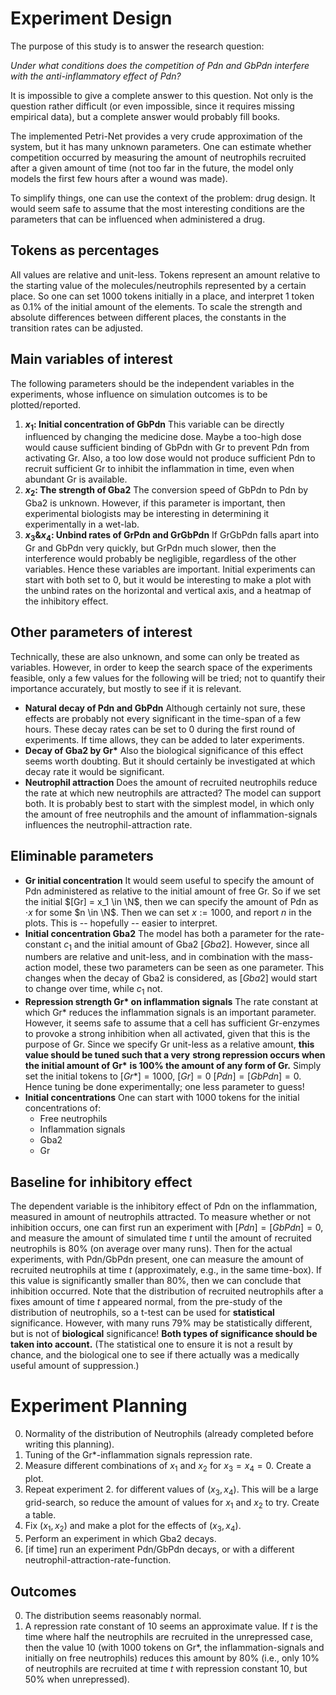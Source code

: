# Experiment Design

The purpose of this study is to answer the research question:

*Under what conditions does the competition of Pdn and GbPdn interfere with the anti-inflammatory effect of Pdn?*

It is impossible to give a complete answer to this question.
Not only is the question rather difficult
(or even impossible, since it requires missing empirical data),
but a complete answer would probably fill books.

The implemented Petri-Net provides a very crude approximation
of the system, but it has many unknown parameters.
One can estimate whether competition occurred by measuring
the amount of neutrophils recruited after a given amount of time
(not too far in the future, the model only models
the first few hours after a wound was made).

To simplify things, one can use the context of the problem: drug design.
It would seem safe to
assume that the most interesting conditions are the parameters
that can be influenced when administered a drug.

## Tokens as percentages
All values are relative and unit-less.
Tokens represent an amount relative to the starting
value of the molecules/neutrophils represented by a certain place.
So one can set 1000 tokens initially in a place,
and interpret 1 token as 0.1% of the initial amount
of the elements. 
To scale the strength and absolute differences
between different places,
the constants in the transition rates can be adjusted.


## Main variables of interest
The following parameters should be the independent
variables in the experiments, whose influence
on simulation outcomes is to be plotted/reported.
1. **$x_1$: Initial concentration of GbPdn**
    This variable can be directly influenced by changing
    the medicine dose. Maybe a too-high dose
    would cause sufficient binding of GbPdn with
    Gr to prevent Pdn from activating Gr.
    Also, a too low dose would not produce sufficient
    Pdn to recruit sufficient Gr to inhibit the
    inflammation in time, even when abundant Gr is available.
2. **$x_2$: The strength of Gba2**
    The conversion speed of GbPdn to Pdn by Gba2
    is unknown. However, if this parameter is important,
    then experimental biologists may be interesting
    in determining it experimentally in a wet-lab.
3. **$x_3 \& x_4$: Unbind rates of GrPdn and GrGbPdn**
    If GrGbPdn falls apart into Gr and GbPdn
    very quickly, but GrPdn much slower,
    then the interference would probably be negligible,
    regardless of the other variables.
    Hence these variables are important.
    Initial experiments can start with both set to 0,
    but it would be interesting to make a plot
    with the unbind rates on the horizontal and vertical axis,
    and a heatmap of the inhibitory effect.

## Other parameters of interest
Technically, these are also unknown, and some can
only be treated as variables.
However, in order to keep the search space
of the experiments feasible, only a few values
for the following will be tried;
not to quantify their importance accurately,
but mostly to see if it is relevant.

* **Natural decay of Pdn and GbPdn**
    Although certainly not sure, these effects
    are probably not every significant in the time-span of
    a few hours.
    These decay rates can be set to 0 during the first
    round of experiments. If time allows,
    they can be added to later experiments.
* **Decay of Gba2 by Gr\***
    Also the biological significance of this effect seems
    worth doubting. But it should certainly be investigated
    at which decay rate it would be significant.
* **Neutrophil attraction**
    Does the amount of recruited neutrophils reduce
    the rate at which new neutrophils are attracted?
    The model can support both.
    It is probably best to start with the simplest model,
    in which only the amount of free neutrophils
    and the amount of inflammation-signals influences
    the neutrophil-attraction rate.



## Eliminable parameters
* **Gr initial concentration**
    It would seem useful to specify the amount of Pdn
    administered as relative to the initial amount
    of free Gr.
    So if we set the initial $[Gr] = x_1 \in \N$,
    then we can specify the amount of Pdn as $\cdot x$
    for some $n \in \N$.
    Then we can set $x := 1000$, and report $n$ in the plots.
    This is -- hopefully -- easier to interpret.
* **Initial concentration Gba2**
    The model has both a parameter for the rate-constant $c_1$
    and the initial amount of Gba2 $[Gba2]$. 
    However, since all numbers are relative and unit-less,
    and in combination with the mass-action model,
    these two parameters can be seen as one parameter.
    This changes when the decay of Gba2 is considered,
    as $[Gba2]$ would start to change over time, while $c_1$ not.
* **Repression strength Gr\* on inflammation signals**
    The rate constant at which Gr* reduces the inflammation
    signals is an important parameter.
    However, it seems safe to assume that a cell has sufficient
    Gr-enzymes to provoke a strong inhibition when all activated,
    given that this is the purpose of Gr.
    Since we specify Gr unit-less as a relative amount,
    **this value should be tuned such that a very**
    **strong repression occurs when the initial amount of Gr\***
    **is 100% the amount of any form of Gr.**
    Simply set the initial tokens to $[Gr*] = 1000$, $[Gr] = 0$
    $[Pdn] = [GbPdn] = 0$.
    Hence tuning be done experimentally; 
    one less parameter to guess!
* **Initial concentrations**
    One can start with 1000 tokens
    for the initial concentrations of:
    * Free neutrophils
    * Inflammation signals
    * Gba2
    * Gr

## Baseline for inhibitory effect
The dependent variable is the inhibitory effect
of Pdn on the inflammation, measured in amount
of neutrophils attracted.
To measure whether or not inhibition occurs,
one can first run an experiment with $[Pdn] = [GbPdn] = 0$,
and measure the amount of simulated time $t$
until the amount of recruited neutrophils is 80%
(on average over many runs).
Then for the actual experiments, with Pdn/GbPdn present,
one can measure the amount of recruited neutrophils
at time $t$ (approximately, e.g., in the same time-box).
If this value is significantly smaller than 80%,
then we can conclude that inhibition occurred.
Note that the distribution of recruited neutrophils
after a fixes amount of time $t$ appeared normal,
from the pre-study of the distribution of neutrophils,
so a t-test can be used for **statistical** significance. 
However, with many runs
79% may be statistically different, 
but is not of **biological** significance!
**Both types of significance should be taken into account.**
(The statistical one to ensure it is not a result
by chance, and the biological one to see if there
actually was a medically useful amount of suppression.)


# Experiment Planning

0. Normality of the distribution of Neutrophils 
    (already completed before writing this planning).
1. Tuning of the Gr*-inflammation signals repression rate.
2. Measure different combinations of $x_1$ and $x_2$ for
    $x_3 = x_4 = 0$. Create a plot.
3. Repeat experiment 2. for different values of $(x_3, x_4)$.
    This will be a large grid-search, so reduce the amount
    of values for $x_1$ and $x_2$ to try.
    Create a table.
4. Fix $(x_1, x_2)$ and make a plot for the effects of $(x_3, x_4)$.
5. Perform an experiment in which Gba2 decays.
6. [if time] run an experiment Pdn/GbPdn decays, 
    or with a different neutrophil-attraction-rate-function.

## Outcomes
0. The distribution seems reasonably normal.
1. A repression rate constant of 10 seems an approximate value.
    If $t$ is the time where half the neutrophils are recruited
    in the unrepressed case, then the value 10 (with 1000 tokens on
    Gr\*, the inflammation-signals and initially on free neutrophils)
    reduces this amount by 80% (i.e., only 10% of neutrophils are recruited
    at time $t$ with repression constant 10, but 50% when unrepressed).